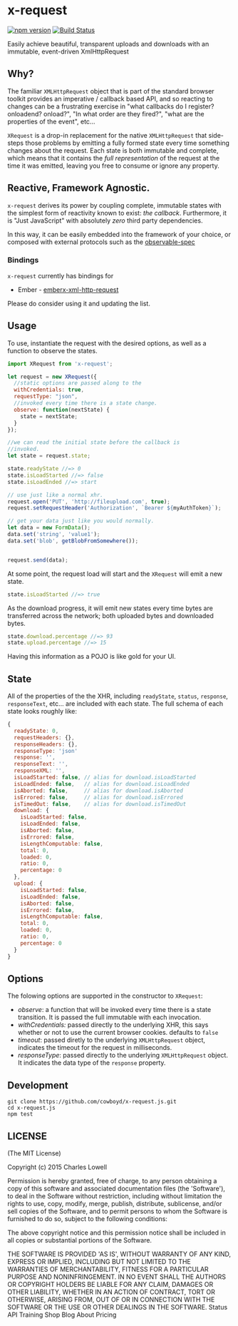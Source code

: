 # x-request

[![npm version](https://badge.fury.io/js/x-request.svg)](https://badge.fury.io/js/x-request)
[![Build Status](https://travis-ci.org/cowboyd/x-request.js.svg)](https://travis-ci.org/cowboyd/x-request.js)

Easily achieve beautiful, transparent uploads and downloads with an
immutable, event-driven XmlHttpRequest

## Why?

The familiar `XMLHttpRequest` object that is part of the standard browser
toolkit provides an imperative / callback based API, and so reacting
to changes can be a frustrating exercise in "what callbacks do I
register? onloadend? onload?", "In what order are they fired?", "what
are the properties of the event", etc...

`XRequest` is a drop-in replacement for the native `XMLHttpRequest`
that side-steps those problems by emitting a fully formed state every
time something changes about the request. Each state is both immutable
and complete, which means that it contains the _full representation_
of the request at the time it was emitted, leaving you free to consume
or ignore any property.

## Reactive, Framework Agnostic.

`x-request` derives its power by coupling complete, immutable states
with the simplest form of reactivity known to exist: _*the
callback*_. Furthermore, it is "Just JavaScript" with absolutely
_zero_ third party dependencies.

In this way, it can be easily embedded into the framework of your
choice, or composed with external protocols such as the [observable-spec][1]

### Bindings

`x-request` currently has bindings for

* Ember - [emberx-xml-http-request][2]

Please do consider using it and updating the list.

## Usage

To use, instantiate the request with the desired options, as well as a
function to observe the states.

``` javascript
import XRequest from 'x-request';

let request = new XRequest({
  //static options are passed along to the
  withCredentials: true,
  requestType: "json",
  //invoked every time there is a state change.
  observe: function(nextState) {
    state = nextState;
  }
});

//we can read the initial state before the callback is
//invoked.
let state = request.state;

state.readyState //=> 0
state.isLoadStarted //=> false
state.isLoadEnded //=> start

// use just like a normal xhr.
request.open('PUT', 'http://fileupload.com', true);
request.setRequestHeader('Authorization', `Bearer ${myAuthToken}`);

// get your data just like you would normally.
let data = new FormData();
data.set('string', 'value1');
data.set('blob', getBlobFromSomewhere());


request.send(data);
```

At some point, the request load will start and the `XRequest` will
emit a new state.

``` javascript
state.isLoadStarted //=> true
```

As the download progress, it will emit new states every time bytes are
transferred across the network; both uploaded bytes and downloaded
bytes.

``` javascript
state.download.percentage //=> 93
state.upload.percentage //=> 15
```

Having this information as a POJO is like gold for your UI.

## State

All of the properties of the the XHR, including `readyState`,
`status`, `response`, `responseText`, etc... are included with each
state. The full schema of each state looks roughly like:

``` javascript
{
  readyState: 0,
  requestHeaders: {},
  responseHeaders: {},
  responseType: 'json'
  response: '',
  responseText: '',
  responseXML: '',
  isLoadStarted: false, // alias for download.isLoadStarted
  isLoadEnded: false,   // alias for download.isLoadEnded
  isAborted: false,     // alias for download.isAborted
  isErrored: false,     // alias for download.isErrored
  isTimedOut: false,    // alias for download.isTimedOut
  download: {
    isLoadStarted: false,
    isLoadEnded: false,
    isAborted: false,
    isErrored: false,
    isLengthComputable: false,
    total: 0,
    loaded: 0,
    ratio: 0,
    percentage: 0
  },
  upload: {
    isLoadStarted: false,
    isLoadEnded: false,
    isAborted: false,
    isErrored: false,
    isLengthComputable: false,
    total: 0,
    loaded: 0,
    ratio: 0,
    percentage: 0
  }
}
```

## Options

The folowing options are supported in the constructor to `XRequest`:

* *observe*: a function that will be invoked every time there is a  state
transition. It is passed the full immutable with each invocation.
* *withCredentials:* passed directly to the underlying XHR, this says whether or
not to use the current browser cookies. defaults to `false`
* *timeout*: passed diretly to the underlying `XMLHttpRequest` object, indicates
the timeout for the request in milliseconds.
* *responseType*: passed directly to the underlying `XMLHttpRequest` object. It
indicates the data type of the `response` property.

[1]: https://github.com/jhusain/observable-spec
[2]: https://github.com/thefrontside/emberx-xml-http-request

## Development

```
git clone https://github.com/cowboyd/x-request.js.git
cd x-request.js
npm test
```

## LICENSE

(The MIT License)

Copyright (c) 2015 Charles Lowell

Permission is hereby granted, free of charge, to any person obtaining a copy of this software and associated documentation files (the 'Software'), to deal in the Software without restriction, including without limitation the rights to use, copy, modify, merge, publish, distribute, sublicense, and/or sell copies of the Software, and to permit persons to whom the Software is furnished to do so, subject to the following conditions:

The above copyright notice and this permission notice shall be included in all copies or substantial portions of the Software.

THE SOFTWARE IS PROVIDED 'AS IS', WITHOUT WARRANTY OF ANY KIND, EXPRESS OR IMPLIED, INCLUDING BUT NOT LIMITED TO THE WARRANTIES OF MERCHANTABILITY, FITNESS FOR A PARTICULAR PURPOSE AND NONINFRINGEMENT. IN NO EVENT SHALL THE AUTHORS OR COPYRIGHT HOLDERS BE LIABLE FOR ANY CLAIM, DAMAGES OR OTHER LIABILITY, WHETHER IN AN ACTION OF CONTRACT, TORT OR OTHERWISE, ARISING FROM, OUT OF OR IN CONNECTION WITH THE SOFTWARE OR THE USE OR OTHER DEALINGS IN THE SOFTWARE.
Status API Training Shop Blog About Pricing
